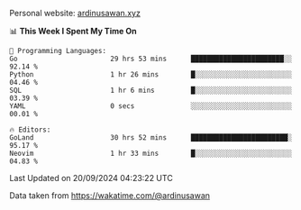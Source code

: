 Personal website: [ardinusawan.xyz](https://ardinusawan.xyz)

<!--START_SECTION:waka-->
📊 **This Week I Spent My Time On** 

```text
💬 Programming Languages: 
Go                       29 hrs 53 mins      ███████████████████████░░   92.14 % 
Python                   1 hr 26 mins        █░░░░░░░░░░░░░░░░░░░░░░░░   04.46 % 
SQL                      1 hr 6 mins         █░░░░░░░░░░░░░░░░░░░░░░░░   03.39 % 
YAML                     0 secs              ░░░░░░░░░░░░░░░░░░░░░░░░░   00.01 % 

🔥 Editors: 
GoLand                   30 hrs 52 mins      ████████████████████████░   95.17 % 
Neovim                   1 hr 33 mins        █░░░░░░░░░░░░░░░░░░░░░░░░   04.83 % 
```


 Last Updated on 20/09/2024 04:23:22 UTC
<!--END_SECTION:waka-->
Data taken from https://wakatime.com/@ardinusawan
